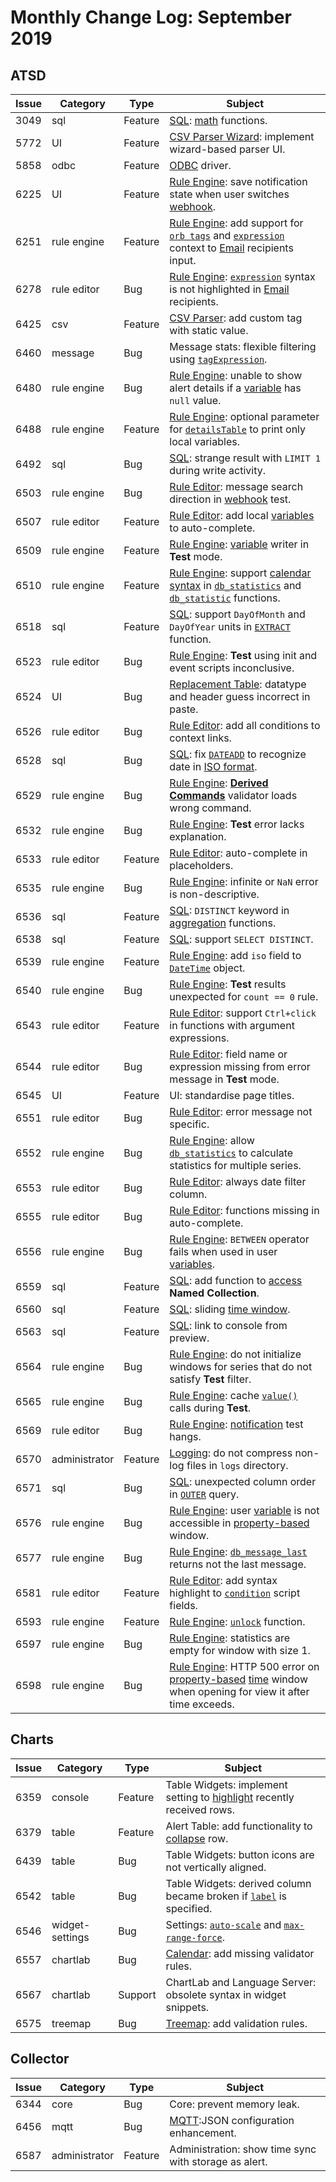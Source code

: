 # Monthly Change Log: September 2019

## ATSD

 Issue| Category    | Type    | Subject
------|-------------|---------|--------
3049|sql|Feature|[SQL](../../sql/README.md): [math](../../sql/README.md#mathematical-functions) functions.
5772|UI|Feature|[CSV Parser Wizard](../../tutorials/getting-started-insert.md#csv-files): implement wizard-based parser UI.
5858|odbc|Feature|[ODBC](https://github.com/axibase/atsd-odbc/releases) driver.
6225|UI|Feature|[Rule Engine](../../rule-engine/README.md): save notification state when user switches [webhook](../../rule-engine/notifications/README.md).
6251|rule engine|Feature|[Rule Engine](../../rule-engine/README.md): add support for [`orb tags`](../../rule-engine/control-flow.md) and [`expression`](../../rule-engine/condition.md) context to [Email](../../rule-engine/email.md) recipients input.
6278|rule editor|Bug|[Rule Engine](../../rule-engine/README.md): [`expression`](../../rule-engine/condition.md) syntax is not highlighted in [Email](../../rule-engine/email.md) recipients.
6425|csv|Feature|[CSV Parser](../../parsers/csv/README.md#uploading-csv-files): add custom tag with static value.
6460|message|Bug|Message stats: flexible filtering using [`tagExpression`](../../api/data/messages/stats.md#calculation-fields).
6480|rule engine|Bug|[Rule Engine](../../rule-engine/README.md): unable to show alert details if a [variable](../../rule-engine/condition.md#variables) has `null` value.
6488|rule engine|Feature|[Rule Engine](../../rule-engine/README.md): optional parameter for [`detailsTable`](../../rule-engine/details-table.md) to print only local variables.
6492|sql|Bug|[SQL](../../sql/README.md): strange result with `LIMIT 1` during write activity.
6503|rule engine|Bug|[Rule Editor](../../rule-engine/README.md): message search direction in [webhook](../../rule-engine/notifications/README.md) test.
6507|rule editor|Feature|[Rule Editor](../../rule-engine/README.md): add local [variables](../../rule-engine/condition.md#variables) to auto-complete.
6509|rule engine|Feature|[Rule Engine](../../rule-engine/README.md): [variable](../../rule-engine/condition.md#variables) writer in **Test** mode.
6510|rule engine|Feature|[Rule Engine](../../rule-engine/README.md): support [calendar syntax](../../shared/calendar.md) in [`db_statistics`](../../rule-engine/functions-series.md#db_statistics) and [`db_statistic`](../../rule-engine/functions-series.md#db_statistic) functions.
6518|sql|Feature|[SQL](../../sql/README.md): support `DayOfMonth` and `DayOfYear` units in [`EXTRACT`](../../sql/README.md#extract) function.
6523|rule editor|Bug|[Rule Engine](../../rule-engine/README.md): **Test** using init and event scripts inconclusive.
6524|UI|Bug|[Replacement Table](../../api/meta/replacement-table/create-or-replace.md#replacement-table-create-or-replace): datatype and header guess incorrect in paste.
6526|rule editor|Bug|[Rule Editor](../../rule-engine/README.md): add all conditions to context links.
6528|sql|Bug|[SQL](../../sql/README.md): fix [`DATEADD`](../../sql/README.md#dateadd) to recognize date in [ISO format](../../shared/date-format.md).
6529|rule engine|Bug|[Rule Engine](../../rule-engine/README.md): [**Derived Commands**](../../rule-engine/derived.md) validator loads wrong command.
6532|rule engine|Bug|[Rule Engine](../../rule-engine/README.md): **Test** error lacks explanation.
6533|rule editor|Feature|[Rule Editor](../../rule-engine/README.md): auto-complete in placeholders.
6535|rule engine|Bug|[Rule Engine](../../rule-engine/README.md): infinite or `NaN` error is non-descriptive.
6536|sql|Feature|[SQL](../../sql/README.md): `DISTINCT` keyword in [aggregation](../../sql/README.md#analytical-functions) functions.
6538|sql|Feature|[SQL](../../sql/README.md): support `SELECT DISTINCT`.
6539|rule engine|Feature|[Rule Engine](../../rule-engine/README.md): add `iso` field to [`DateTime`](../../rule-engine/object-datetime.md) object.
6540|rule engine|Bug|[Rule Engine](../../rule-engine/README.md): **Test** results unexpected for `count == 0` rule.
6543|rule editor|Feature|[Rule Editor](../../rule-engine/README.md): support `Ctrl+click` in functions with argument expressions.
6544|rule editor|Bug|[Rule Editor](../../rule-engine/README.md): field name or expression missing from error message in **Test** mode.
6545|UI|Feature|UI: standardise page titles.
6551|rule editor|Bug|[Rule Editor](../../rule-engine/README.md): error message not specific.
6552|rule engine|Bug|[Rule Engine](../../rule-engine/README.md): allow [`db_statistics`](../../rule-engine/functions-series.md#db_statistics) to calculate statistics for multiple series.
6553|rule editor|Bug|[Rule Editor](../../rule-engine/README.md): always date filter column.
6555|rule editor|Bug|[Rule Editor](../../rule-engine/README.md): functions missing in auto-complete.
6556|rule engine|Bug|[Rule Engine](../../rule-engine/README.md): `BETWEEN` operator fails when used in user [variables](../../rule-engine/condition.md#variables).
6559|sql|Feature|[SQL](../../sql/README.md): add function to [access](../../sql/README.md#collection) **Named Collection**.
6560|sql|Feature|[SQL](../../sql/README.md): sliding [time window](../../rule-engine/window.md#time-based-windows).
6563|sql|Feature|[SQL](../../sql/README.md): link to console from preview.
6564|rule engine|Bug|[Rule Engine](../../rule-engine/README.md): do not initialize windows for series that do not satisfy **Test** filter.
6565|rule engine|Bug|[Rule Engine](../../rule-engine/README.md): cache [`value()`](../../rule-engine/functions-value.md) calls during **Test**.
6569|rule editor|Bug|[Rule Engine](../../rule-engine/README.md): [notification](../../rule-engine/notifications/README.md) test hangs.
6570|administrator|Feature|[Logging](../../administration/logging.md): do not compress non-log files in `logs` directory.
6571|sql|Bug|[SQL](../../sql/README.md): unexpected column order in [`OUTER`](../../sql/README.md#outer-join) query.
6576|rule engine|Bug|[Rule Engine](../../rule-engine/README.md): user [variable](../../rule-engine/condition.md#variables) is not accessible in [property-based](../../rule-engine/filters.md#data-type-filter) window.
6577|rule engine|Bug|[Rule Engine](../../rule-engine/README.md): [`db_message_last`](../../rule-engine/functions-message.md#db_message_last) returns not the last message.
6581|rule editor|Feature|[Rule Editor](../../rule-engine/README.md): add syntax highlight to [`condition`](../../rule-engine/condition.md) script fields.
6593|rule engine|Feature|[Rule Engine](../../rule-engine/README.md): [`unlock`](../../rule-engine/functions-utility.md#unlock) function.
6597|rule engine|Bug|[Rule Engine](../../rule-engine/README.md): statistics are empty for window with size 1.
6598|rule engine|Bug|[Rule Engine](../../rule-engine/README.md): HTTP 500 error on [property-based](../../rule-engine/filters.md#data-type-filter) [time](../../rule-engine/window.md#time-based-windows) window when opening for view it after time exceeds.

## Charts

 Issue| Category    | Type    | Subject
------|-------------|---------|--------
6359|console|Feature|Table Widgets: implement setting to [highlight](https://axibase.com/docs/charts/widgets/shared-table/#new-row-color) recently received rows.
6379|table|Feature|Alert Table: add functionality to [collapse](https://axibase.com/docs/charts/widgets/alert-table/#collapsible) row.
6439|table|Bug|Table Widgets: button icons are not vertically aligned.
6542|table|Bug|Table Widgets: derived column became broken if [`label`](https://axibase.com/docs/charts/widgets/shared/#label) is specified.
6546|widget-settings|Bug|Settings: [`auto-scale`](https://axibase.com/docs/charts/widgets/time-chart/#auto-scale) and [`max-range-force`](https://axibase.com/docs/charts/widgets/shared/#max-range-force).
6557|chartlab|Bug|[Calendar](https://axibase.com/docs/charts/widgets/calendar-chart/): add missing validator rules.
6567|chartlab|Support|ChartLab and Language Server: obsolete syntax in widget snippets.
6575|treemap|Bug|[Treemap](https://axibase.com/docs/charts/widgets/treemap/): add validation rules.

## Collector

Issue| Category    | Type    | Subject
------|-------------|---------|--------
6344|core|Bug|Core: prevent memory leak.
6456|mqtt|Bug|[MQTT](https://axibase.com/docs/axibase-collector/jobs/mqtt.html):JSON configuration enhancement.
6587|administrator|Feature|Administration: show time sync with storage as alert.
